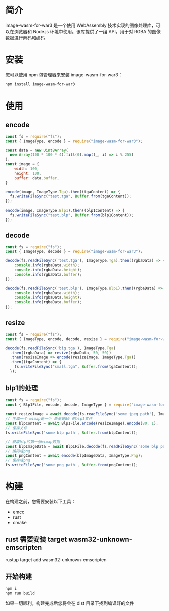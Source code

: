 # 简介

image-wasm-for-war3 是一个使用 WebAssembly 技术实现的图像处理库，可以在浏览器和 Node.js 环境中使用。该库提供了一组 API，用于对 RGBA 的图像数据进行解码和编码

# 安装

您可以使用 npm 包管理器来安装 image-wasm-for-war3：

```sh
npm install image-wasm-for-war3
```

# 使用

## encode

```js
const fs = require("fs");
const { ImageType, encode } = require("image-wasm-for-war3");

const data = new Uint8Array(
  new Array(100 * 100 * 4).fill(0).map((_, i) => i % 255)
);
const image = {
    width: 100,
    height: 100,
    buffer: data.buffer,
}

encode(image, ImageType.Tga).then((tgaContent) => {
  fs.writeFileSync("test.tga", Buffer.from(tgaContent));
});

encode(image, ImageType.Blp1).then((blp1Content) => {
  fs.writeFileSync("test.blp", Buffer.from(blp1Content));
});
```

## decode

```js
const fs = require("fs");
const { ImageType, decode } = require("image-wasm-for-war3");

decode(fs.readFileSync('test.tga'), ImageType.Tga).then((rgbaData) => {
    console.info(rgbaData.width);
    console.info(rgbaData.height);
    console.info(rgbaData.buffer);
});

decode(fs.readFileSync('test.blp'), ImageType.Blp1).then((rgbaData) => {
    console.info(rgbaData.width);
    console.info(rgbaData.height);
    console.info(rgbaData.buffer);
});
```

## resize
```js
const fs = require("fs");
const { ImageType, encode, decode, resize } = require("image-wasm-for-war3");

decode(fs.readFileSync('big.tga'), ImageType.Tga)
  .then((rgbaData) => resize(rgbaData, 50, 50))
  .then(resizeImage => encode(resizeImage, ImageType.Tga))
  .then((tgaContent) => {
    fs.writeFileSync("small.tga", Buffer.from(tgaContent));
  });
```

## blp1的处理

```js
const fs = require("fs");
const { Blp1File, encode, decode, ImageType } = require("image-wasm-for-war3");

const resizeImage = await decode(fs.readFileSync('some jpeg path'), ImageType.Jpeg);
// 生成一个 mimap是一个 质量是80 的blp1文件
const blpContent = await Blp1File.encode(resizeImage).encode(80, 1);
// 保存文件
fs.writeFileSync('some blp path', Buffer.from(blpContent));

// 获取blp的第一张mimap数据
const blpImageData = await Blp1File.decode(fs.readFileSync('some blp path')).getMimapData(0);
// 编码成png
const pngContent = await encode(blpImageData, ImageType.Png);
// 保存成png
fs.writeFileSync('some png path', Buffer.from(pngContent));
```

# 构建

在构建之前，您需要安装以下工具：

- emcc
- rust
- cmake

## rust 需要安装 target wasm32-unknown-emscripten

rustup target add wasm32-unknown-emscripten

## 开始构建

```sh
npm i
npm run build
```

如果一切顺利，构建完成后您将会在 dist 目录下找到编译好的文件
